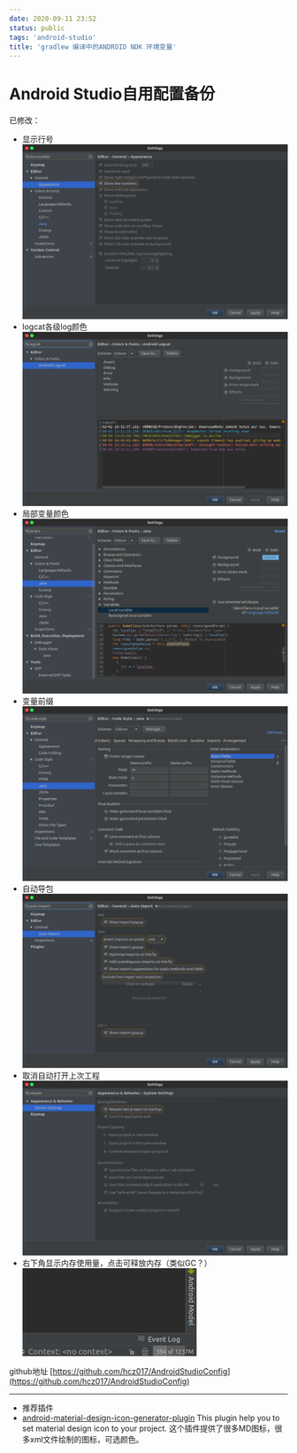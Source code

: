 ```yaml
---
date: 2020-09-11 23:52
status: public
tags: 'android-studio'
title: 'gradlew 编译中的ANDROID NDK 环境变量'
---
```


# Android Studio自用配置备份
已修改：
- 显示行号
  ![](./_image/AS_config_show_line_number.png)
- logcat各级log颜色
  ![](./_image/AS_config_logcat_color.png)
- 局部变量颜色
  ![](./_image/AS_config_color_font_local_variable.png)
- 变量前缀
  ![](./_image/AS_config_code_style_name_prefix.png)
- 自动导包
  ![](./_image/AS_config_auto_import.png)
- 取消自动打开上次工程
  ![](./_image/AS_config_do_not_reopen_last_project_on_startup.png)
- 右下角显示内存使用量，点击可释放内存（类似GC？）  
  ![](./_image/AS_config_show_memory.png)

github地址 [https://github.com/hcz017/AndroidStudioConfig](https://github.com/hcz017/AndroidStudioConfig)

---
- 推荐插件
- [android-material-design-icon-generator-plugin](https://github.com/konifar/android-material-design-icon-generator-plugin)
  This plugin help you to set material design icon to your project.
  这个插件提供了很多MD图标，很多xml文件绘制的图标，可选颜色。